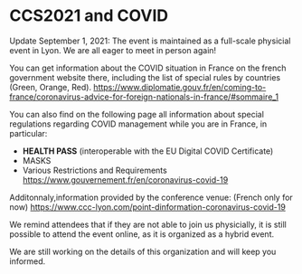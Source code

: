 # CCS2021 and COVID

Update September 1, 2021: The event is maintained as a full-scale physicial event in Lyon. We are all eager to meet in person again! 

You can get information about the COVID situation in France on the french government website there, including the list of special rules by countries (Green, Orange, Red).
https://www.diplomatie.gouv.fr/en/coming-to-france/coronavirus-advice-for-foreign-nationals-in-france/#sommaire_1

You can also find on the following page all information about special regulations regarding COVID management while you are in France, in particular:
* **HEALTH PASS** (interoperable with the EU Digital COVID Certificate)
* MASKS
* Various Restrictions and Requirements
https://www.gouvernement.fr/en/coronavirus-covid-19

Additonnaly,information provided by the conference venue: (French only for now)
https://www.ccc-lyon.com/point-dinformation-coronavirus-covid-19


We remind attendees that if they are not able to join us physicially, it is still possible to attend the event online, as it is organized as a hybrid event.

We are still working on the details of this organization and will keep you informed.


